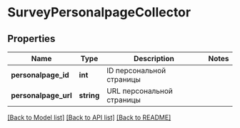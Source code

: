 # SurveyPersonalpageCollector

## Properties
Name | Type | Description | Notes
------------ | ------------- | ------------- | -------------
**personalpage_id** | **int** | ID персональной страницы | 
**personalpage_url** | **string** | URL персональной страницы | 

[[Back to Model list]](../README.md#documentation-for-models) [[Back to API list]](../README.md#documentation-for-api-endpoints) [[Back to README]](../README.md)


